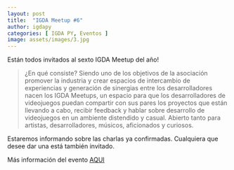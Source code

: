 ```yaml
---
layout: post
title:  "IGDA Meetup #6"
author: igdapy
categories: [ IGDA PY, Eventos ]
image: assets/images/3.jpg
---
```

Están todos invitados al sexto IGDA Meetup del año!

> ¿En qué consiste? Siendo uno de los objetivos de la asociación promover la industria y crear espacios de intercambio de experiencias y generación de sinergias entre los desarrolladores nacen los IGDA Meetups, un espacio para que los desarrolladores de videojuegos puedan compartir con sus pares los proyectos que están llevando a cabo, recibir feedback y hablar sobre desarrollo de videojuegos en un ambiente distendido y casual. Abierto tanto para artistas, desarrolladores, músicos, aficionados y curiosos.

Estaremos informando sobre las charlas ya confirmadas. Cualquiera que desee dar una está también invitado.

Más información del evento [AQUI][igda-meetup-6]

[igda-meetup-6]:https://www.facebook.com/events/496695737492770/